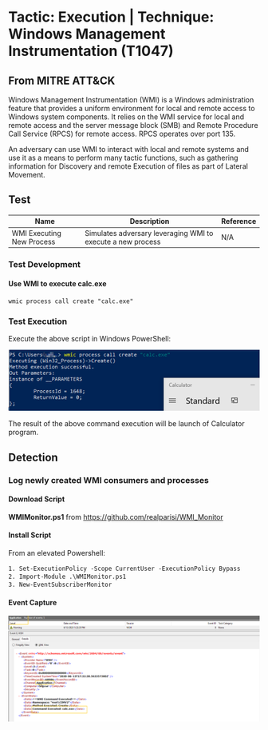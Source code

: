
<h1> Tactic: Execution |
Technique: Windows Management Instrumentation (T1047)  </h1>
<h2> From MITRE ATT&CK </h2>

Windows Management Instrumentation (WMI) is a Windows administration feature that provides a uniform environment for local and remote access to Windows system components. It relies on the WMI service for local and remote access and the server message block (SMB) and Remote Procedure Call Service (RPCS) for remote access. RPCS operates over port 135. 

An adversary can use WMI to interact with local and remote systems and use it as a means to perform many tactic functions, such as gathering information for Discovery and remote Execution of files as part of Lateral Movement.
<h2> Test </h2>

Name                      | Description                                                  | Reference
------------------------- | -------------------------------------------------------------| ------------
WMI Executing New Process | Simulates adversary leveraging WMI to execute a new process  | N/A 

<h3> Test Development </h3>

<h4> Use WMI to execute calc.exe </h3>


```
wmic process call create "calc.exe"
```
<h3> Test Execution </h3>

Execute the above script in Windows PowerShell: 

![PowerShell_WMI; T1047](T1047_images/windows-management-instrumentation-1.png)

The result of the above command execution will be launch of Calculator program.

<h2> Detection </h2>

<h3> Log newly created WMI consumers and processes </h3>

<h4> Download Script </h4> 

**WMIMonitor.ps1**  from https://github.com/realparisi/WMI_Monitor

<h4> Install Script </h4> 
From an elevated Powershell:

```
1. Set-ExecutionPolicy -Scope CurrentUser -ExecutionPolicy Bypass
2. Import-Module .\WMIMonitor.ps1
3. New-EventSubscriberMonitor
```

<h4> Event Capture </h4>

![PowerShell_WMI; T1047](T1047_images/windows-management-instrumentation-2.png)
